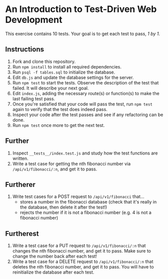 # An Introduction to Test-Driven Web Development

This exercise contains 10 tests. Your goal is to get each test to pass, _1 by 1_.

## Instructions
1. Fork and clone this repository.
2. Run `npm install` to install all required dependencies.
3. Run `psql -f tables.sql` to initialize the database.
4. Edit `db.js` and update the database settings for the server.
5. Run `npm test` to start the tests. Observe the description of the test that failed. It will describe your next goal.
6. Edit `index.js`, adding the necessary route(s) or function(s) to make the last failing test pass.
7. Once you're satisfied that your code will pass the test, run `npm test` again to verify that the test does indeed pass.
8. Inspect your code after the test passes and see if any refactoring can be done.
9. Run `npm test` once more to get the next test.

## Further
1. Inspect `__tests__/index.test.js` and study how the test functions are written.
2. Write a test case for getting the nth fibonacci number via `/api/v1/fibonacci/:n`, and get it to pass.

## Furtherer
1. Write test cases for a POST request to `/api/v1/fibonacci` that...
    - stores a number in the fibonacci database (check that it's really in the database, then delete it after the test!)
    - rejects the number if it is not a fibonacci number (e.g. 4 is not a fibonacci number)

## Furtherest
1. Write a test case for a PUT request to `/api/v1/fibonacci/:n` that changes the nth fibonacci number, and get it to pass. Make sure to change the number back after each test!
2. Write a test case for a DELETE request to `/api/v1/fibonacci/:n` that deletes the nth fibonacci number, and get it to pass. You will have to reinitialize the database after each test.